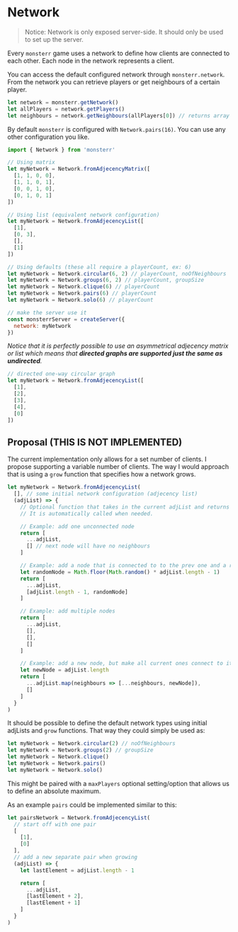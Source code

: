 # Network
> Notice: Network is only exposed server-side. It should only be used to set up the server.

Every `monsterr` game uses a network to define how clients are connected to each other. Each node in the network represents a client.

You can access the default configured network through `monsterr.network`. From the network you can retrieve players or get neighbours of a certain player.

```js
let network = monsterr.getNetwork()
let allPlayers = network.getPlayers()
let neighbours = network.getNeighbours(allPlayers[0]) // returns array of neigbours of first player
```

By default `monsterr` is configured with `Network.pairs(16)`. You can use any other configuration you like.

```js
import { Network } from 'monsterr'

// Using matrix
let myNetwork = Network.fromAdjecencyMatrix([
  [1, 1, 0, 0],
  [1, 1, 0, 1],
  [0, 0, 1, 0],
  [0, 1, 0, 1]
])

// Using list (equivalent network configuration)
let myNetwork = Network.fromAdjecencyList([
  [1],
  [0, 3],
  [],
  [1]
])

// Using defaults (these all require a playerCount, ex: 6)
let myNetwork = Network.circular(6, 2) // playerCount, noOfNeighbours
let myNetwork = Network.groups(6, 2) // playerCount, groupSize
let myNetwork = Network.clique(6) // playerCount
let myNetwork = Network.pairs(6) // playerCount
let myNetwork = Network.solo(6) // playerCount

// make the server use it
const monsterrServer = createServer({
  network: myNetwork 
})
```

*Notice that it is perfectly possible to use an asymmetrical adjecency matrix or list which means that **directed graphs are supported just the same as undirected**.*

```js
// directed one-way circular graph
let myNetwork = Network.fromAdjecencyList([
  [1],
  [2],
  [3],
  [4],
  [0]
])
```

## Proposal (THIS IS NOT IMPLEMENTED)

The current implementation only allows for a set number of clients. I propose supporting a variable number of clients. The way I would approach that is using a `grow` function that specifies how a network grows.

```js
let myNetwork = Network.fromAdjecencyList(
  [], // some initial network configuration (adjecency list)
  (adjList) => {
    // Optional function that takes in the current adjList and returns a new larger one. This defines how the network grows.
    // It is automatically called when needed.

    // Example: add one unconnected node
    return [
      ...adjList,
      [] // next node will have no neighbours
    ]

    // Example: add a node that is connected to to the prev one and a random one beside that
    let randomNode = Math.floor(Math.random() * adjList.length - 1)
    return [
      ...adjList,
      [adjList.length - 1, randomNode]
    ]

    // Example: add multiple nodes
    return [
      ...adjList,
      [],
      [],
      []
    ]

    // Example: add a new node, but make all current ones connect to it
    let newNode = adjList.length
    return [
      ...adjList.map(neighbours => [...neighbours, newNode]),
      []
    ]
  }
)
```

It should be possible to define the default network types using initial adjLists and `grow` functions. That way they could simply be used as:
```js
let myNetwork = Network.circular(2) // noOfNeighbours
let myNetwork = Network.groups(2) // groupSize
let myNetwork = Network.clique()
let myNetwork = Network.pairs()
let myNetwork = Network.solo()
```

This might be paired with a `maxPlayers` optional setting/option that allows us to define an absolute maximum.

As an example `pairs` could be implemented similar to this:
```js
let pairsNetwork = Network.fromAdjecencyList(
  // start off with one pair
  [
    [1],
    [0]
  ], 
  // add a new separate pair when growing
  (adjList) => {
    let lastElement = adjList.length - 1

    return [
      ...adjList,
      [lastElement + 2], 
      [lastElement + 1]
    ]
  }
)
```